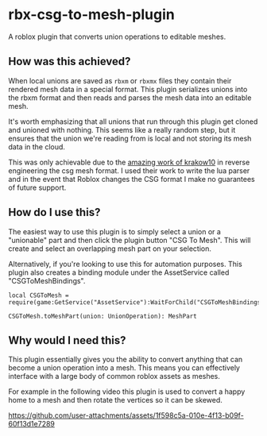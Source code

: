 # rbx-csg-to-mesh-plugin

A roblox plugin that converts union operations to editable meshes.

## How was this achieved?

When local unions are saved as `rbxm` or `rbxmx` files they contain their rendered mesh data in a special format. This plugin serializes unions into the rbxm format and then reads and parses the mesh data into an editable mesh.

It's worth emphasizing that all unions that run through this plugin get cloned and unioned with nothing. This seems like a really random step, but it ensures that the union we're reading from is local and not storing its mesh data in the cloud.

This was only achievable due to the [amazing work of krakow10](https://github.com/krakow10/rbx_mesh) in reverse engineering the csg mesh format. I used their work to write the lua parser and in the event that Roblox changes the CSG format I make no guarantees of future support.

## How do I use this?

The easiest way to use this plugin is to simply select a union or a "unionable" part and then click the plugin button "CSG To Mesh". This will create and select an overlapping mesh part on your selection.

Alternatively, if you're looking to use this for automation purposes. This plugin also creates a binding module under the AssetService called "CSGToMeshBindings".

```luau
local CSGToMesh = require(game:GetService("AssetService"):WaitForChild("CSGToMeshBindings"))

CSGToMesh.toMeshPart(union: UnionOperation): MeshPart
```

## Why would I need this?

This plugin essentially gives you the ability to convert anything that can become a union operation into a mesh. This means you can effectively interface with a large body of common roblox assets as meshes.

For example in the following video this plugin is used to convert a happy home to a mesh and then rotate the vertices so it can be skewed.

https://github.com/user-attachments/assets/1f598c5a-010e-4f13-b09f-60f13d1e7289
